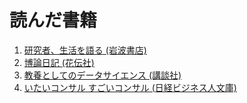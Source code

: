 # 読んだ書籍

1. [研究者、生活を語る (岩波書店)](./research_life.html)
2. [博論日記 (花伝社)](./carnets_de_these.html)
3. [教養としてのデータサイエンス (講談社)](./ds_as_la.html)
4. [いたいコンサル すごいコンサル (日経ビジネス人文庫)](./bad_good_consulting.html)